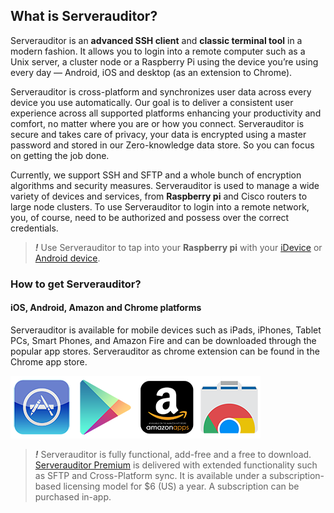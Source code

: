 ## What is Serverauditor?
Serverauditor is an **advanced SSH client** and **classic terminal tool** in a modern fashion. It allows you to login into a remote computer such as a Unix server, a cluster node or a Raspberry Pi using the device you’re using every day — Android, iOS and desktop (as an extension to Chrome). 

Serverauditor is cross-platform and synchronizes user data across every device you use automatically. Our goal is to deliver a consistent user experience across all supported platforms enhancing your productivity and comfort, no matter where you are or how you connect. Serverauditor is secure and takes care of privacy, your data is encrypted using a master password and stored in our Zero-knowledge data store. So you can focus on getting the job done.

Currently, we support SSH and SFTP and a whole bunch of encryption algorithms and security measures. Serverauditor is used to manage a wide variety of devices and services, from **Raspberry pi** and Cisco routers to large node clusters. To use Serverauditor to login into a remote network, you, of course, need to be authorized and possess over the correct credentials.

> ***!*** Use Serverauditor to tap into your **Raspberry pi** with your [iDevice](https://www.raspberrypi.org/documentation/remote-access/ssh/ios.md) or [Android device](https://www.raspberrypi.org/documentation/remote-access/ssh/android.md).

### How to get Serverauditor?
#### iOS, Android, Amazon and Chrome platforms

Serverauditor is available for mobile devices such as iPads, iPhones, Tablet PCs, Smart Phones, and Amazon Fire and can be downloaded through the popular app stores. Serverauditor as chrome extension can be found in the Chrome app store. 

[![iTunes](images/apple.png)](https://itunes.apple.com/us/app/server-auditor/id549039908)[![Google Play](images/google.png)](https://play.google.com/store/apps/details?id=com.server.auditor.ssh.client)[![Amazon](images/amazon.png)](https://www.amazon.com/Serverauditor-SSH-client-shell-terminal/dp/B008PAGIGM/ref=sr_1_1?s=digital-text&ie=UTF8&qid=1469793430&sr=8-1&keywords=serverauditor)[![Chome](images/chrome.png)](https://chrome.google.com/webstore/detail/serverauditor-ssh-client/fjcdjmmkgnkgihjnlbgcdamkadlkbmam)

> ***!*** Serverauditor is fully functional, add-free and a free to download. [Serverauditor Premium](subscriptions.md) is delivered with extended functionality such as SFTP and Cross-Platform sync. It is available under a subscription-based licensing model for $6 (US) a year. A subscription can be purchased in-app.
